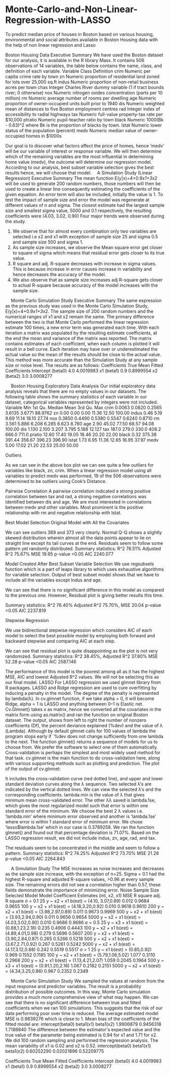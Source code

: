 # Monte-Carlo-and-Non-Linear-Regression-with-LASSO
To predict median price of houses in Boston based on various housing, environmental and social attributes available in Boston Housing data with the help of non linear regression and Lasso

Boston Housing Data
Executive Summary
We have used the Boston dataset for our analysis, it is available in the R library Mass. It contains 506 observations of 14 variables, the table below contains the name, class, and definition of each variable.
Variable	Class	Definition
crim	Numeric	per capita crime rate by town
zn	Numeric	proportion of residential land zoned for lots over 25,000 sq.ft
indus	Numeric	proportion of non-retail business acres per town
chas	Integer	Charles River dummy variable (1 if tract bounds river; 0 otherwise)
nox	Numeric	nitrogen oxides concentration (parts per 10 million)
rm	Numeric	average number of rooms per dwelling
age	Numeric	proportion of owner-occupied units built prior to 1940
dis	Numeric	weighted mean of distances to five Boston employment centres
rad	Integer	index of accessibility to radial highways
tax	Numeric	full-value property-tax rate per \$10,000
ptratio	Numeric	pupil-teacher ratio by town
black	Numeric	1000(Bk - 0.63)^2 where Bk is the proportion of blacks by town.
lstat	Numeric	lower status of the population (percent)
medv	Numeric	median value of owner-occupied homes in \$1000s
 
Our goal is to discover what factors affect the price of homes, hence ‘medv’ will be our variable of interest or response variable. We will then determine which of the remaining variables are the most influential in determining home value (medv), the outcome will determine our regression model. According to our analysis, best subset variable selection gives the best results hence, we will choose that model. 
A Simulation Study (Linear Regression)
Executive Summary
The mean function E(y|x)=4+0.9*x1+3*x2 will be used to generate 200 random numbers, those numbers will then be used to create a linear line consequently estimating the coefficients of the given equation. An error term will also be included, initially the value is 1. To test the impact of sample size and error the model was regenerate at different values of n and sigma. The closest estimate had the largest sample size and smallest sigma value, 5000 and 0.1 respectively, the resulting coefficients were (4.03, 3.02, 0.90) Four major trends were observed during the study.
1.	We observe that for almost every combination only two variables are selected i.e x2 and x1 with exception of sample size 25 and sigma 0.5 and sample size 500 and sigma 1.
2.	 As sample size increases, we observe the Mean square error get closer to square of sigma which means that residual error gets closer to its true value.
3.	R square and adj. R-square decreases with increase in sigma values. This is because increase in error causes increase in variability and hence decreases the accuracy of the model.
4.	We also observe that as sample size increases adj R-square gets closer to actual R-square because accuracy of the model increases with the sample size.

 
Monte Carlo Simulation Study
Executive Summary
The same expression as the previous study was used in the Monte Carlo Simulation Study, E(y|x)=4+0.9*x1+3*x2. The sample size of 200 random numbers and the numerical ranges of x1 and x2 remain the same. The primary difference between the two is that Monte Carlo performed the linear regression estimate 100 times, a new error term was generated each time. With each iteration a matrix was populated by the resulting estimate coefficients, at the end the mean and variance of the matrix was reported. The matrix contains estimates of each coefficient, when each column is plotted it will result in a bell curve. Each iteration may have over or underestimated the actual value so the mean of the results should be close to the actual value. This method was more accurate than the Simulation Study at any sample size or noise level.
The results are as follows:
Coefficients	True	Mean Fitted Coefficients
Intercept (beta0)	4.0	4.0019983
x1 (beta1)	0.9	0.8999554
x2 (beta2)	3.0	3.0008277

 
Boston Housing
Exploratory Data Analysis
Our initial exploratory data analysis reveals that there are no empty values in our datasets. The following table shows the summary statistics of each variable in our dataset, categorical variables represented by integers were not included.
Variable	Min	1st Qu.	Median	Mean	3rd Qu.	Max
crim	0.0063	0.0820	0.2565	3.6135	3.6771	88.9762
zn	0.00	0.00	0.00	11.36	12.50	100.00
indus	0.46	5.19	9.69	11.14	18.10	27.74
nox	0.3850	0.4490	0.5380	0.5547	0.6240	0.8710
rm	3.561	5.886	6.208	6.285	6.623	8.780
age	2.90	45.02	77.50	68.57	94.08	100.00
dis	1.130	2.100	3.207	3.795	5.188	12.127
tax	187.0	279.0	330.0	408.2	666.0	711.0
pratio	12.60	17.40	19.05	18.46	20.20	22.00
black	0.32	375.38	391.44	356.67	396.23	396.90
lstat	1.73	6.95	11.36	12.65	16.95	37.97
medv	5.00	17.02	21.20	22.53	25.00	50.00



Outliers
  
As we can see in the above box plot we can see quite a few outliers for variables like black, zn, crim. When a linear regression model using all variables to predict medv was performed, 19 of the 506 observations were determined to be outliers using Cook’s Distance.
 
Pairwise Correlation
	A pairwise correlation indicated a strong positive correlation between tax and rad, a strong negative correlations was identified between dis and age. We are most interested in correlations between medv and other variables. Most prominent is the positive relationship with rm and negative relationship with lstat.
 
Best Model Selection
Original Model with All the Covariates
 
We can see outliers 369 and 373 very clearly. Normal Q-Q shows a slightly skewed distribution wherein almost all the data points appear to lie on straight line except its tail curves at the end. Residuals seem to follow some pattern yet randomly distributed.
Summary statistics:
R^2	76.51%
Adjusted R^2	75.67%
MSE	19.95
p-value	<0.05
AIC	2240.077

Model Created After Best Subset Variable Selection
We use regsubsets function which is a part of leaps library to which uses exhaustive algorithms for variable selection. Output of best subset model shows that we have to include all the variables except Indus and age. 
  
We can see that there is no significant difference in this model as compared to the previous one. However, Residual plot is giving better results this time.

Summary statistics:
R^2	76.40%
Adjusted R^2	75.70%,
MSE	20.04
p-value	<0.05
AIC	2237.819
 
Stepwise Regression

We use bidirectional stepwise regression which considers AIC of each model to select the best possible model by employing both forward and backward stepwise and comparing AIC at each step.
 
We can see that residual plot is quite disappointing as the plot is not very randomized.
Summary statistics:
R^2	38.45%,
Adjusted R^2	37.80%
MSE	52.28
p-value	<0.05
AIC	2587.146
 
The performance of this model is the poorest among all as it has the highest MSE, AIC and lowest Adjusted R^2 values. We will not be selecting this as our final model. 
LASSO
For LASSO regression we used glmnet library from R packages. LASSO and Ridge regression are used to cure overfitting by inducing a penalty in the model. The degree of the penalty is represented by lambda(λ). 
	In cv.glmnet function, if we take alpha = 0, it will become Ridge, alpha = 1 is LASSO and anything between 0–1 is Elastic net. Cv.Glmnet() takes x as matrix, hence we converted all the covariates in the matrix form using as.matrix() and ran the function on original Boston dataset.
	The output, shows from left to right the number of nonzero coefficients (Df), the percent deviance explained (%dev) and the value of λ (Lambda). Although by default glmnet calls for 100 values of lambda the program stops early if `%dev does not change sufficiently from one lambda to the next. 
	The function glmnet() returns a sequence of models for us to choose from. We prefer the software to select one of them automatically. Cross-validation is perhaps the simplest and most widely used method for that task. cv.glmnet is the main function to do cross-validation here, along with various supporting methods such as plotting and prediction. 
The plot of the output of cv.glmnet:
  

It includes the cross-validation curve (red dotted line), and upper and lower standard deviation curves along the λ sequence. Two selected λ’s are indicated by the vertical dotted lines. We can view the selected λ’s and the corresponding coefficients. lambda.min is the value of λ that gives minimum mean cross-validated error. The other λλ saved is lambda.1se, which gives the most regularized model such that error is within one standard error of the minimum. We choose the best 2 λ values i.e. ‘lambda.min’ where minimum error observed and another is ‘lambda.1se’ where error is within 1 standard error of minimum error. We chose ‘lasso$lambda.1se’ which in our case is 0.3789258. We ran the function glmnet() and found out that percentage deviation is 71.07%. Based on the LASSO regression result, we did not include indus, zn, age, rad, and tax.
 
The residuals seem to be concentrated in the middle and seem to follow a pattern. 
Summary statistics: 
R^2	74.25%
Adjusted R^2	73.70%
MSE	21.28
p-value	<0.05
AIC	2264.843


 
A Simulation Study
The MSE increases as noise increases and decreases as the sample size increase, with the exception of n=25. Sigma = 0.1 had the highest R-square and adjusted R-square values, >0.96 at every sample size. The remaining errors did not see a correlation higher than 0.57, these fields demonstrate the importance of minimizing error.
Noise	Sample Size	Selected Model	Model Coefficient Estimates
(int, x2, x1)	MSE	R square	adj. R square
σ = 0.1	25	y ~ x2 + x1	b(est) = (4.10, 3.07,0.89)	0.012	0.9684	0.9655
	100	y ~ x2 + x1	b(est) = (4.18,3.20,0.92)	0.010	0.9618	0.9610
	200	y ~ x2 + x1	b(est) = (3.98,2.97,0.89)	0.011	0.9673	0.9969
	500	y ~ x2 + x1	b(est) = (3.93,2.94,0.90)	0.011	0.9656	0.9654
	5000	y ~ x2 + x1	b(est) = (4.03,3.02,0.90)	0.010	0.9686	0.9686
σ = 0.5	25	y ~ x3 + x1	b(est) = (0.88,1.23,2.18)	0.235	0.4906	0.4443
	100	y ~ x2 + x1	b(est) = (4.89,4.01,0.98)	0.279	0.5696	0.5607
	200	y ~ x2 + x1	b(est) = (3.90,2.84,0.87)	0.265	0.5266	0.5218
	500	y ~ x2 + x1	b(est) = (3.67,2.71,0.92)	0.267	0.5261	0.5242
	5000	y ~ x2 + x1	b(est) = (4.17,3.12,0.88)	0.242	0.5519	0.5517
σ = 1	25	y ~ x1	b(est) = (0.85,0.92)	0.969	0.1552	0.1185
	100	y ~ x2 + x1	b(est) = (5.79,1.06,5.02)	1.077	0.3110	0.2968
	200	y ~ x2 + x1	b(est) = (1.13,4.21,2.07)	1.059	0.2045	0.1964
	500	y ~ x3 + x1	b(est) = (0.91,1.20,2.16)	1.067	0.2182	0.2151
	5000	y ~ x2 + x1	b(est) = (4.34,3.25,0.86)	0.967	0.2352	0.2349

 
Monte Carlo SImulation Study
We sampled the values at random from the input response and predictor variables. The result is a probability distribution of possible outcomes. In this way, Monte Carlo simulation provides a much more comprehensive view of what may happen.
We can see that there is no significant difference between true and fitted coefficients when we ran 100 simulations. This suggests that the risk of our data performing poor over time is reduced. 
The average estimated model MSE is 0.9839276 which is close to 1.
Mean bias of the coefficients of the fitted model are:
intercept(beta0)    	beta1(x1)    	beta1(x2)
       1.9906879    	0.9456318    	1.7188840
The difference between the estimator's expected value and the true value of the parameter being estimated is 0.94 for x1 and 1.71 for x2.
We did 100 random sampling and performed the regression analysis. The mean variability of x1 is 0.02 and x2 is 0.52.
intercept(beta0)    	beta1(x1)    	beta1(x2)
      0.60252290   	0.02021896   	0.52209775

Coefficients	True	Mean Fitted Coefficients
Intercept (beta0)	4.0	4.0019983
x1 (beta1)	0.9	0.8999554
x2 (beta2)	3.0	3.0008277
